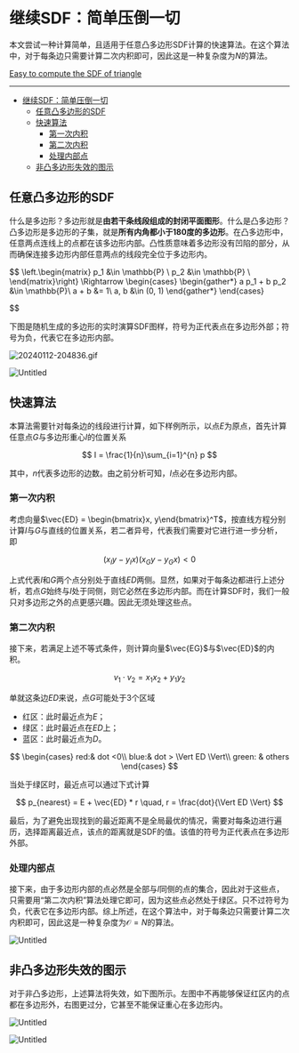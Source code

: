 # 继续SDF：简单压倒一切

本文尝试一种计算简单，且适用于任意凸多边形SDF计算的快速算法。在这个算法中，对于每条边只需要计算二次内积即可，因此这是一种复杂度为$N$的算法。

[Easy to compute the SDF of triangle](https://observablehq.com/@listenzcc/easy-to-compute-the-sdf-of-triangle)

---
- [继续SDF：简单压倒一切](#继续sdf简单压倒一切)
  - [任意凸多边形的SDF](#任意凸多边形的sdf)
  - [快速算法](#快速算法)
    - [第一次内积](#第一次内积)
    - [第二次内积](#第二次内积)
    - [处理内部点](#处理内部点)
  - [非凸多边形失效的图示](#非凸多边形失效的图示)


## 任意凸多边形的SDF

什么是多边形？多边形就是**由若干条线段组成的封闭平面图形**。什么是凸多边形？凸多边形是多边形的子集，就是**所有内角都小于180度的多边形**。在凸多边形中，任意两点连线上的点都在该多边形内部。凸性质意味着多边形没有凹陷的部分，从而确保连接多边形内部任意两点的线段完全位于多边形内。

$$
\left.\begin{matrix}
p_1 &\in \mathbb{P} \\
p_2 &\in \mathbb{P} \\
\end{matrix}\right\} \Rightarrow
\begin{cases}
\begin{gather*}
a p_1 + b p_2 &\in \mathbb{P}\\
a + b &= 1\\
a, b &\in (0, 1)
\end{gather*}
\end{cases}

$$

下图是随机生成的多边形的实时演算SDF图样，符号为正代表点在多边形外部；符号为负，代表它在多边形内部。

![20240112-204836.gif](%E7%BB%A7%E7%BB%ADSDF%EF%BC%9A%E7%AE%80%E5%8D%95%E5%8E%8B%E5%80%92%E4%B8%80%E5%88%87%208c75300d88bc4b279dce48cf216b0f57/20240112-204836.gif)

![Untitled](%E7%BB%A7%E7%BB%ADSDF%EF%BC%9A%E7%AE%80%E5%8D%95%E5%8E%8B%E5%80%92%E4%B8%80%E5%88%87%208c75300d88bc4b279dce48cf216b0f57/Untitled.png)

## 快速算法

本算法需要针对每条边的线段进行计算，如下样例所示，以点$E$为原点，首先计算任意点$G$与多边形重心$I$的位置关系

$$
I = \frac{1}{n}\sum_{i=1}^{n} p
$$

其中，$n$代表多边形的边数。由之前分析可知，$I$点必在多边形内部。

### 第一次内积

考虑向量$\vec{ED} = \begin{bmatrix}x, y\end{bmatrix}^T$，按直线方程分别计算$I$与$G$与直线的位置关系，若二者异号，代表我们需要对它进行进一步分析，即

$$
(x_Iy - y_Ix)(x_Gy-y_Gx) < 0
$$

上式代表$I$和$G$两个点分别处于直线$ED$两侧。显然，如果对于每条边都进行上述分析，若点$G$始终与$I$处于同侧，则它必然在多边形内部。而在计算SDF时，我们一般只对多边形之外的点更感兴趣。因此无须处理这些点。

### 第二次内积

接下来，若满足上述不等式条件，则计算向量$\vec{EG}$与$\vec{ED}$的内积。

$$
v_1\cdot v_2 = x_1 x_2 + y_1y_2
$$

单就这条边$ED$来说，点$G$可能处于$3$个区域

- 红区：此时最近点为$E$；
- 绿区：此时最近点在$ED$上；
- 蓝区：此时最近点为$D$。

$$
\begin{cases}
red:& dot <0\\
blue:& dot > \Vert ED \Vert\\
green: & others
\end{cases}
$$

当处于绿区时，最近点可以通过下式计算

$$
p_{nearest} = E + \vec{ED} * r \quad, r = \frac{dot}{\Vert ED \Vert}
$$

最后，为了避免出现找到的最近距离不是全局最优的情况，需要对每条边进行遍历，选择距离最近点，该点的距离就是SDF的值。该值的符号为正代表点在多边形外部。

### 处理内部点

接下来，由于多边形内部的点必然是全部与$I$同侧的点的集合，因此对于这些点，只需要用“第二次内积”算法处理它即可，因为这些点必然处于绿区。只不过符号为负，代表它在多边形内部。综上所述，在这个算法中，对于每条边只需要计算二次内积即可，因此这是一种复杂度为$\mathcal{O}=N$的算法。

![Untitled](%E7%BB%A7%E7%BB%ADSDF%EF%BC%9A%E7%AE%80%E5%8D%95%E5%8E%8B%E5%80%92%E4%B8%80%E5%88%87%208c75300d88bc4b279dce48cf216b0f57/Untitled%201.png)

## 非凸多边形失效的图示

对于非凸多边形，上述算法将失效，如下图所示。左图中不再能够保证红区内的点都在多边形外，右图更过分，它甚至不能保证重心在多边形内。

![Untitled](%E7%BB%A7%E7%BB%ADSDF%EF%BC%9A%E7%AE%80%E5%8D%95%E5%8E%8B%E5%80%92%E4%B8%80%E5%88%87%208c75300d88bc4b279dce48cf216b0f57/Untitled%202.png)

![Untitled](%E7%BB%A7%E7%BB%ADSDF%EF%BC%9A%E7%AE%80%E5%8D%95%E5%8E%8B%E5%80%92%E4%B8%80%E5%88%87%208c75300d88bc4b279dce48cf216b0f57/Untitled%203.png)
